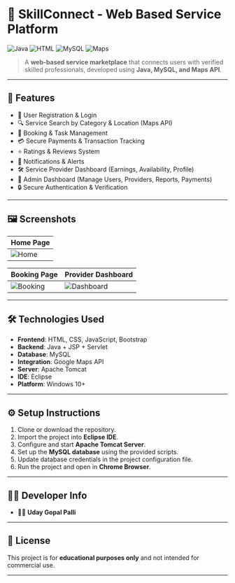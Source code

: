 # 🔗 SkillConnect - Web Based Service Platform

![Java](https://img.shields.io/badge/Language-Java-blue)
![HTML](https://img.shields.io/badge/Frontend-HTML%2FCSS%20%26%20JS-orange)
![MySQL](https://img.shields.io/badge/Database-MySQL-brightgreen)
![Maps](https://img.shields.io/badge/Integration-Google%20Maps-lightgrey)

> A **web-based service marketplace** that connects users with verified skilled professionals, developed using **Java, MySQL, and Maps API**.

---

## 📌 Features

- 👤 User Registration & Login  
- 🔍 Service Search by Category & Location (Maps API)  
- 📅 Booking & Task Management  
- 💳 Secure Payments & Transaction Tracking  
- ⭐ Ratings & Reviews System  
- 📲 Notifications & Alerts  
- 🛠️ Service Provider Dashboard (Earnings, Availability, Profile)  
- 🏢 Admin Dashboard (Manage Users, Providers, Reports, Payments)  
- 🔒 Secure Authentication & Verification  

---

## 🖼️ Screenshots

| Home Page |
|-----------|
| ![Home](https://github.com/udaypalli/skill-connect/blob/main/screenshots/home.png?raw=true) |

| Booking Page | Provider Dashboard |
|--------------|--------------------|
| ![Booking](https://github.com/udaypalli/skill-connect/blob/main/screenshots/booking.png?raw=true) | ![Dashboard](https://github.com/udaypalli/skill-connect/blob/main/screenshots/dashboard.png?raw=true) |

---

## 🛠️ Technologies Used

- **Frontend**: HTML, CSS, JavaScript, Bootstrap  
- **Backend**: Java + JSP + Servlet  
- **Database**: MySQL  
- **Integration**: Google Maps API  
- **Server**: Apache Tomcat  
- **IDE**: Eclipse  
- **Platform**: Windows 10+  

---

## ⚙️ Setup Instructions

1. Clone or download the repository.  
2. Import the project into **Eclipse IDE**.  
3. Configure and start **Apache Tomcat Server**.  
4. Set up the **MySQL database** using the provided scripts.  
5. Update database credentials in the project configuration file.  
6. Run the project and open in **Chrome Browser**.  

---

## 🧑‍💻 Developer Info

- 👨‍🎓 **Uday Gopal Palli**  

---

## 📄 License

This project is for **educational purposes only** and not intended for commercial use.  

---
